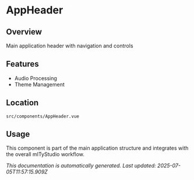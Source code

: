 # AppHeader

## Overview

Main application header with navigation and controls

## Features

- Audio Processing
- Theme Management

## Location

`src/components/AppHeader.vue`

## Usage

This component is part of the main application structure and integrates with the overall mITyStudio workflow.

*This documentation is automatically generated. Last updated: 2025-07-05T11:57:15.909Z*
